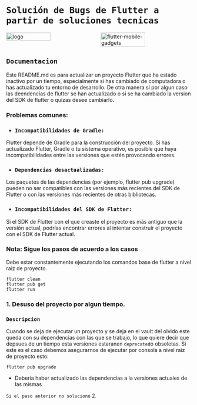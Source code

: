 # `Solución de Bugs de Flutter a partir de soluciones tecnicas`

<div style="display: flex; justify-content: space-between;">
    <img src="https://github.com/user-attachments/assets/a4fe2524-9129-4472-809b-641f99efd542" alt="logo" width="49%" />
    <img src="https://github.com/user-attachments/assets/633dac7d-54a6-4760-8d20-697a4eef7d1c" alt="flutter-mobile-gadgets" width="49%" />
</div>

## `Documentacion`

Este README.md es para actualizar un proyecto Flutter que ha estado inactivo por un tiempo, especialmente si has cambiado de computadora o has actualizado tu entorno de desarrollo. De otra manera si por algun caso
las deendencias de flutter se han actualizado o si se ha cambiado la version del SDK de flutter o quizas desee cambiarlo.

### Problemas comunes:
- ### `Incompatibilidades de Gradle:` 
Flutter depende de Gradle para la construcción del proyecto. Si has actualizado Flutter, Gradle o tu sistema operativo, es posible que haya incompatibilidades entre las versiones que estén provocando errores.

- ### `Dependencias desactualizadas:` 
Los paquetes de las dependencias (por ejemplo, flutter pub upgrade) pueden no ser compatibles con las versiones más recientes del SDK de Flutter o con las versiones más recientes de otras bibliotecas.

- ### `Incompatibilidades del SDK de Flutter:` 
Si el SDK de Flutter con el que creaste el proyecto es más antiguo que la versión actual, podrías encontrar errores al intentar construir el proyecto con el SDK de Flutter actual.

### Nota: Sigue los pasos de acuerdo a los casos

Debe estar constantemente ejecutando los comandos base de flutter a nivel raiz de proyecto.

```sh(bash)
flutter clean
flutter pub get
flutter run
```

### 1. Desuso del proyecto por algun tiempo.

### `Descripcion`

Cuando se deja de ejecutar un proyecto y se deja en el vault del olvido este queda con su dependencias con las que se trabajo, lo que quiere decir que depsues de un tiempo esta versiones estaranen `deprecated`o obsoletas.
Si este es el caso debemos asegurarnos de ejecutar por consola a nivel raiz de proyecto esto:

```sh(bash)
flutter pub upgrade
```

- Deberia haber actualizado las dependencias a la versiones actuales de las mismas 

`Si el paso anterior no solucionó`
2. 
